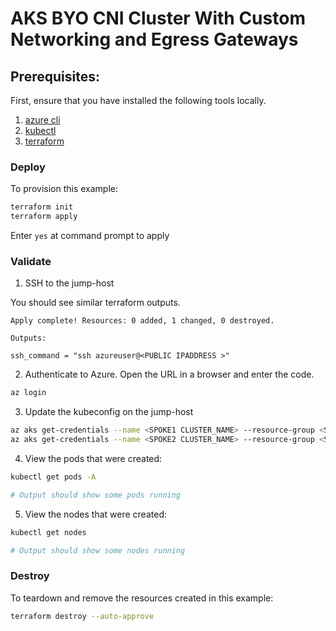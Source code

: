 # AKS BYO CNI Cluster With Custom Networking and Egress Gateways


## Prerequisites:

First, ensure that you have installed the following tools locally.

1. [azure cli](https://learn.microsoft.com/en-us/cli/azure/install-azure-cli)
2. [kubectl](https://Kubernetes.io/docs/tasks/tools/)
3. [terraform](https://learn.hashicorp.com/tutorials/terraform/install-cli)

### Deploy

To provision this example:

```sh
terraform init
terraform apply
```

Enter `yes` at command prompt to apply

### Validate

1. SSH to the jump-host

You should see similar terraform outputs.

```
Apply complete! Resources: 0 added, 1 changed, 0 destroyed.

Outputs:

ssh_command = "ssh azureuser@<PUBLIC IPADDRESS >"
```

2. Authenticate to Azure. Open the URL in a browser and enter the code.

```sh
az login
```

3. Update the kubeconfig on the jump-host

```sh
az aks get-credentials --name <SPOKE1 CLUSTER_NAME> --resource-group <SPOKE RESOURCE GROUP>
az aks get-credentials --name <SPOKE2 CLUSTER_NAME> --resource-group <SPOKE RESOURCE GROUP>
```

4. View the pods that were created:

```sh
kubectl get pods -A

# Output should show some pods running
```

5. View the nodes that were created:

```sh
kubectl get nodes

# Output should show some nodes running
```

### Destroy

To teardown and remove the resources created in this example:

```sh
terraform destroy --auto-approve
```
